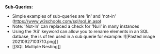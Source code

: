 **Sub-Queries:**
* Simple examples of sub-queries are 'in' and 'not-in' (https://www.w3schools.com/sql/sql_in.asp)
* Note: 'Not-In' can replaced a check for 'Null' in many instances
* Using the 'AS' keyword can allow you to rename elements in an SQL datbase, the is of ten used in a sub querie for example: ![[Pasted image 20210927103710.png]]
* [[SQL Multiple Nesting]]